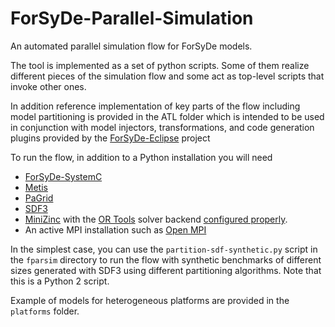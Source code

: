 # ForSyDe-Parallel-Simulation
An automated parallel simulation flow for ForSyDe models.

The tool is implemented as a set of python scripts.
Some of them realize different pieces of the simulation flow and some act as top-level scripts that invoke other ones.

In addition reference implementation of key parts of the flow including model partitioning is provided in the ATL folder which is intended to be used in conjunction with model injectors, transformations, and code generation plugins provided by the [ForSyDe-Eclipse](https://github.com/forsyde/ForSyDe-Eclipse/) project

To run the flow, in addition to a Python installation you will need
- [ForSyDe-SystemC](https://github.com/forsyde/ForSyDe-SystemC)
- [Metis](http://glaros.dtc.umn.edu/gkhome/metis/metis/overview)
- [PaGrid](https://code.google.com/archive/p/pagrid)
- [SDF3](http://www.es.ele.tue.nl/sdf3/)
- [MiniZinc](https://www.minizinc.org/) with the [OR Tools](https://developers.google.com/optimization) solver backend [configured properly](https://www.minizinc.org/doc-2.3.2/en/installation_detailed_linux.html#or-tools).
- An active MPI installation such as [Open MPI](https://www.open-mpi.org/)

In the simplest case, you can use the `partition-sdf-synthetic.py` script in the `fparsim` directory to run the flow with synthetic benchmarks of different sizes generated with SDF3 using different partitioning algorithms.
Note that this is a Python 2 script.

Example of models for heterogeneous platforms are provided in the `platforms` folder.
